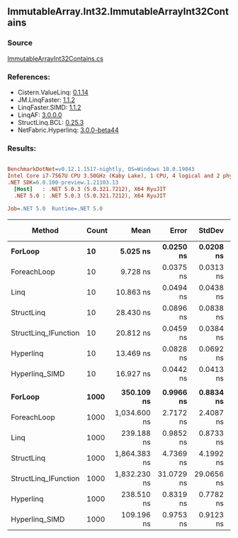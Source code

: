 ﻿## ImmutableArray.Int32.ImmutableArrayInt32Contains

### Source
[ImmutableArrayInt32Contains.cs](../LinqBenchmarks/ImmutableArray/Int32/ImmutableArrayInt32Contains.cs)

### References:
- Cistern.ValueLinq: [0.1.14](https://www.nuget.org/packages/Cistern.ValueLinq/0.1.14)
- JM.LinqFaster: [1.1.2](https://www.nuget.org/packages/JM.LinqFaster/1.1.2)
- LinqFaster.SIMD: [1.1.2](https://www.nuget.org/packages/LinqFaster.SIMD/1.0.3)
- LinqAF: [3.0.0.0](https://www.nuget.org/packages/LinqAF/3.0.0.0)
- StructLinq.BCL: [0.25.3](https://www.nuget.org/packages/StructLinq.BCL/0.25.3)
- NetFabric.Hyperlinq: [3.0.0-beta44](https://www.nuget.org/packages/NetFabric.Hyperlinq/3.0.0-beta44)

### Results:
``` ini

BenchmarkDotNet=v0.12.1.1517-nightly, OS=Windows 10.0.19043
Intel Core i7-7567U CPU 3.50GHz (Kaby Lake), 1 CPU, 4 logical and 2 physical cores
.NET SDK=6.0.100-preview.1.21103.13
  [Host]   : .NET 5.0.3 (5.0.321.7212), X64 RyuJIT
  .NET 5.0 : .NET 5.0.3 (5.0.321.7212), X64 RyuJIT

Job=.NET 5.0  Runtime=.NET 5.0  

```
|               Method | Count |         Mean |      Error |     StdDev | Ratio | RatioSD |  Gen 0 | Gen 1 | Gen 2 | Allocated |
|--------------------- |------ |-------------:|-----------:|-----------:|------:|--------:|-------:|------:|------:|----------:|
|              **ForLoop** |    **10** |     **5.025 ns** |  **0.0250 ns** |  **0.0208 ns** |  **1.00** |    **0.00** |      **-** |     **-** |     **-** |         **-** |
|          ForeachLoop |    10 |     9.728 ns |  0.0375 ns |  0.0313 ns |  1.94 |    0.01 |      - |     - |     - |         - |
|                 Linq |    10 |    10.863 ns |  0.0494 ns |  0.0438 ns |  2.16 |    0.01 |      - |     - |     - |         - |
|           StructLinq |    10 |    28.430 ns |  0.0896 ns |  0.0838 ns |  5.66 |    0.03 | 0.0153 |     - |     - |      32 B |
| StructLinq_IFunction |    10 |    20.812 ns |  0.0459 ns |  0.0384 ns |  4.14 |    0.02 |      - |     - |     - |         - |
|            Hyperlinq |    10 |    13.469 ns |  0.0828 ns |  0.0692 ns |  2.68 |    0.02 |      - |     - |     - |         - |
|       Hyperlinq_SIMD |    10 |    16.927 ns |  0.0442 ns |  0.0413 ns |  3.37 |    0.02 |      - |     - |     - |         - |
|                      |       |              |            |            |       |         |        |       |       |           |
|              **ForLoop** |  **1000** |   **350.109 ns** |  **0.9966 ns** |  **0.8834 ns** |  **1.00** |    **0.00** |      **-** |     **-** |     **-** |         **-** |
|          ForeachLoop |  1000 | 1,034.600 ns |  2.7172 ns |  2.4087 ns |  2.96 |    0.01 |      - |     - |     - |         - |
|                 Linq |  1000 |   239.188 ns |  0.9852 ns |  0.8733 ns |  0.68 |    0.00 |      - |     - |     - |         - |
|           StructLinq |  1000 | 1,864.383 ns |  4.7369 ns |  4.1992 ns |  5.33 |    0.02 | 0.0153 |     - |     - |      32 B |
| StructLinq_IFunction |  1000 | 1,832.230 ns | 31.0729 ns | 29.0656 ns |  5.24 |    0.09 |      - |     - |     - |         - |
|            Hyperlinq |  1000 |   238.510 ns |  0.8319 ns |  0.7782 ns |  0.68 |    0.00 |      - |     - |     - |         - |
|       Hyperlinq_SIMD |  1000 |   109.196 ns |  0.9753 ns |  0.9123 ns |  0.31 |    0.00 |      - |     - |     - |         - |
